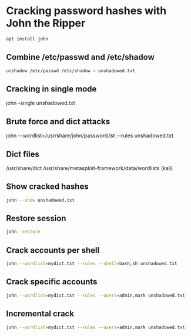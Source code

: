 # Cracking password hashes with John the Ripper
```bash
apt install john
```
## Combine /etc/passwd and /etc/shadow
```bash
unshadow /etc/passwd /etc/shadow > unshadowed.txt
```
## Cracking in single mode
john -single unshadowed.txt
## Brute force and dict attacks
john --wordlist=/usr/share/john/password.lst --rules unshadowed.txt
## Dict files
/usr/share/dict
/usr/share/metasploit-framework/data/wordlists (kali)
## Show cracked hashes
```bash
john --show unshadowed.txt
```
## Restore session
```bash
john -restore
```
## Crack accounts per shell
```bash
john --wordlist=mydict.txt --rules --shell=bash,sh unshadowed.txt
```
## Crack specific accounts
```bash
john --wordlist=mydict.txt --rules --users=admin,mark unshadowed.txt
```
## Incremental crack
```bash
john --wordlist=mydict.txt --rules --users=admin,mark unshadowed.txt
```